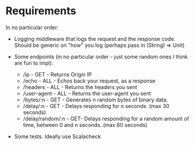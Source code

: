 # Requirements

In no particular order:

- Logging middleware that logs the request and the response code. Should be generic on "how" you log (perhaps pass in 
(String) => Unit)
- Some endpoints (in no particular order - just some random ones I think are fun to impl):

  - /ip - GET - Returns Origin IP
  - /echo - ALL - Echos back your request, as a response
  - /headers - ALL - Returns the headers you sent
  - /user-agent - ALL - Returns the user-agent you sent
  - /bytes/:n - GET - Generates n random bytes of binary data.
  - /delay/:n - GET - Delays responding for n seconds. (max 30 seconds)
  - /delay/random/:n - GET- Delays responding for a random amount of time, between 0 and n seconds. (max 60 seconds)
  
- Some tests. Ideally use Scalacheck

